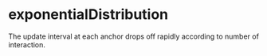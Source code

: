 # exponentialDistribution
The update interval at each anchor drops off rapidly according to number of interaction.
